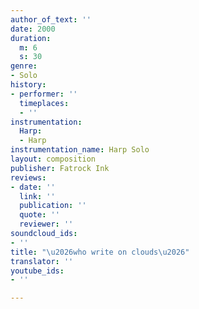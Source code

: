 ```yaml
---
author_of_text: ''
date: 2000
duration:
  m: 6
  s: 30
genre:
- Solo
history:
- performer: ''
  timeplaces:
  - ''
instrumentation:
  Harp:
  - Harp
instrumentation_name: Harp Solo
layout: composition
publisher: Fatrock Ink
reviews:
- date: ''
  link: ''
  publication: ''
  quote: ''
  reviewer: ''
soundcloud_ids:
- ''
title: "\u2026who write on clouds\u2026"
translator: ''
youtube_ids:
- ''

---
```

